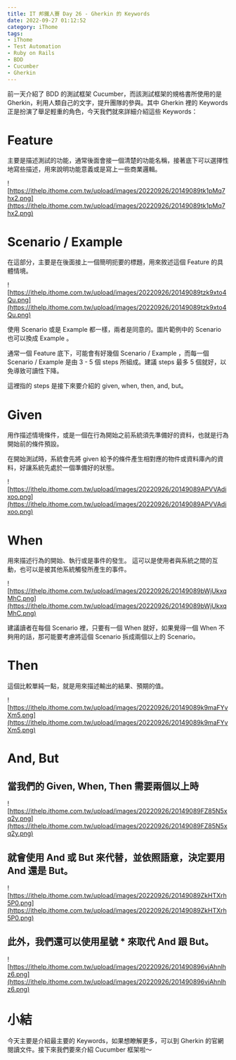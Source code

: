 ```yaml
---
title: IT 邦鐵人賽 Day 26 - Gherkin 的 Keywords
date: 2022-09-27 01:12:52
category: iThome
tags: 
- iThome
- Test Automation
- Ruby on Rails
- BDD
- Cucumber
- Gherkin
---
```

前一天介紹了 BDD 的測試框架 Cucumber，而該測試框架的規格書所使用的是 Gherkin，利用人類自己的文字，提升團隊的參與。其中 Gherkin 裡的 Keywords 正是扮演了舉足輕重的角色，今天我們就來詳細介紹這些 Keywords：

<!--more-->

# Feature

主要是描述測試的功能，通常後面會接一個清楚的功能名稱，接著底下可以選擇性地寫些描述，用來說明功能意義或是寫上一些商業邏輯。

![https://ithelp.ithome.com.tw/upload/images/20220926/20149089tk1pMq7hx2.png](https://ithelp.ithome.com.tw/upload/images/20220926/20149089tk1pMq7hx2.png)

# Scenario / Example

在這部分，主要是在後面接上一個簡明扼要的標題，用來敘述這個 Feature 的具體情境。

![https://ithelp.ithome.com.tw/upload/images/20220926/20149089tzk9xto4Qu.png](https://ithelp.ithome.com.tw/upload/images/20220926/20149089tzk9xto4Qu.png)

使用 Scenario 或是 Example 都一樣，兩者是同意的。圖片範例中的 Scenario 也可以換成 Example 。

通常一個 Feature 底下，可能會有好幾個 Scenario / Example ，而每一個 Scenario / Example 是由 3 - 5	個 steps 所組成。建議 steps 最多 5 個就好，以免導致可讀性下降。

這裡指的 steps 是接下來要介紹的 given, when, then, and, but。

# Given

用作描述情境條件，或是一個在行為開始之前系統須先準備好的資料，也就是行為開始前的條件預設。

在開始測試時，系統會先將 given 給予的條件產生相對應的物件或資料庫內的資料，好讓系統先處於一個準備好的狀態。

![https://ithelp.ithome.com.tw/upload/images/20220926/20149089APVVAdixoo.png](https://ithelp.ithome.com.tw/upload/images/20220926/20149089APVVAdixoo.png)

# When

用來描述行為的開始、執行或是事件的發生。
這可以是使用者與系統之間的互動，也可以是被其他系統觸發所產生的事件。

![https://ithelp.ithome.com.tw/upload/images/20220926/20149089bWjUkxqMhC.png](https://ithelp.ithome.com.tw/upload/images/20220926/20149089bWjUkxqMhC.png)

建議讀者在每個 Scenario 裡，只要有一個 When 就好，如果覺得一個 When 不夠用的話，那可能要考慮將這個 Scenario 拆成兩個以上的 Scenario。

# Then

這個比較單純一點，就是用來描述輸出的結果、預期的值。

![https://ithelp.ithome.com.tw/upload/images/20220926/20149089k9maFYvXm5.png](https://ithelp.ithome.com.tw/upload/images/20220926/20149089k9maFYvXm5.png)

# And, But

## 當我們的 Given, When, Then 需要兩個以上時

![https://ithelp.ithome.com.tw/upload/images/20220926/20149089FZ85N5xq2y.png](https://ithelp.ithome.com.tw/upload/images/20220926/20149089FZ85N5xq2y.png)

## 就會使用 And 或 But 來代替，並依照語意，決定要用 And 還是 But。

![https://ithelp.ithome.com.tw/upload/images/20220926/20149089ZkHTXrh5P0.png](https://ithelp.ithome.com.tw/upload/images/20220926/20149089ZkHTXrh5P0.png)

## 此外，我們還可以使用星號 * 來取代 And 跟 But。 

![https://ithelp.ithome.com.tw/upload/images/20220926/201490896vjAhnlhz6.png](https://ithelp.ithome.com.tw/upload/images/20220926/201490896vjAhnlhz6.png)

# 小結
今天主要是介紹最主要的 Keywords，如果想瞭解更多，可以到 Gherkin 的官網閱讀文件。接下來我們要來介紹 Cucumber 框架啦～